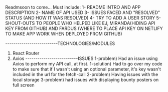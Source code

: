 Readmsoon to come... Must include:
1- README INTRO AND APP DESCRIPTION
2- NAME OF API USED
3- ISSUES FACED AND "RESOLVED" STATUS (AND HOW IT WAS RESOLVED)
4- TRY TO ADD A USER STORY
5- SHOUT-OUTS TO PEOPLE WHO HELPED LIKE EJ, MIRANDA(HIDING API KEY FROM GITHUB) AND FARDUS (WHERE TO PLACE API KEY ON NETLIFY TO MAKE APP WORK WHEN DEPLOYED FROM GITHUB)


--------------------------TECHNOLOGIES/MODULES
1) React Router
2) Axios
--------------------------ISSUES
1-problem) Had an issue using Axios to perform my API call, at first.
1-solution) Had to go over my code to make sure that if I wasn't using an optional parameter, it's key wasn't included in the url for the fetch-call
2-problem) Having issues with the local storage
3-problem) had issues with displaying bounty posters on full screen